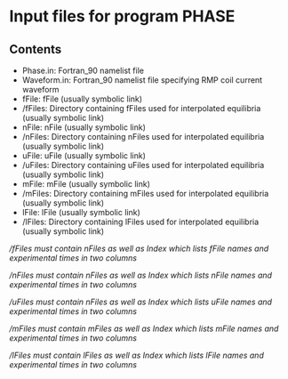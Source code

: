 # Input files for program PHASE

## Contents

- Phase.in: Fortran_90 namelist file
- Waveform.in: Fortran_90 namelist file specifying RMP coil current waveform
- fFile: fFile (usually symbolic link)
- /fFiles: Directory containing fFiles used for interpolated equilibria (usually symbolic link)
- nFile: nFile (usually symbolic link)
- /nFiles: Directory containing nFiles used for interpolated equilibria (usually symbolic link)
- uFile: uFile (usually symbolic link)
- /uFiles: Directory containing uFiles used for interpolated equilibria (usually symbolic link)
- mFile: mFile (usually symbolic link)
- /mFiles: Directory containing mFiles used for interpolated equilibria (usually symbolic link)
- lFile: lFile (usually symbolic link)
- /lFiles: Directory containing lFiles used for interpolated equilibria (usually symbolic link)

*/fFiles must contain nFiles as well as Index which lists fFile names and experimental times in two columns*

*/nFiles must contain nFiles as well as Index which lists nFile names and experimental times in two columns*

*/uFiles must contain nFiles as well as Index which lists uFile names and experimental times in two columns*

*/mFiles must contain mFiles as well as Index which lists mFile names and experimental times in two columns*

*/lFiles must contain lFiles as well as Index which lists lFile names and experimental times in two columns*
